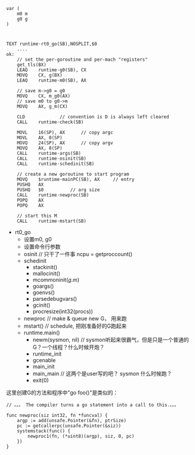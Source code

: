 
```
var (
	m0 m
	g0 g
)
```

# 

```
TEXT runtime·rt0_go(SB),NOSPLIT,$0
	....
ok:
	// set the per-goroutine and per-mach "registers"
	get_tls(BX)
	LEAQ	runtime·g0(SB), CX
	MOVQ	CX, g(BX)
	LEAQ	runtime·m0(SB), AX

	// save m->g0 = g0
	MOVQ	CX, m_g0(AX)
	// save m0 to g0->m
	MOVQ	AX, g_m(CX)

	CLD				// convention is D is always left cleared
	CALL	runtime·check(SB)

	MOVL	16(SP), AX		// copy argc
	MOVL	AX, 0(SP)
	MOVQ	24(SP), AX		// copy argv
	MOVQ	AX, 8(SP)
	CALL	runtime·args(SB)
	CALL	runtime·osinit(SB)
	CALL	runtime·schedinit(SB)

	// create a new goroutine to start program
	MOVQ	$runtime·mainPC(SB), AX		// entry
	PUSHQ	AX
	PUSHQ	$0			// arg size
	CALL	runtime·newproc(SB)
	POPQ	AX
	POPQ	AX

	// start this M
	CALL	runtime·mstart(SB)

```

* rt0_go
	* 设置m0, g0
	* 设置命令行参数
	* osinit // 只干了一件事 ncpu = getproccount()
	* schedinit 
		* stackinit()
		* mallocinit()
		* mcommoninit(_g_.m)
		* goargs()
		* goenvs()
		* parsedebugvars()
		* gcinit()
		* procresize(int32(procs))
	* newproc // make & queue new G， 用来跑
	* mstart() // schedule, 把刚准备好的G跑起来
	* runtime.main()
		* newm(sysmon, nil) // sysmon听起来很霸气，但是只是一个普通的G？一个线程？什么时候开炮？
		* runtime_init
		* gcenable
		* main_init
		* main_main // 这两个是user写的吧？ sysmon 什么时候跑？
		* exit(0)

这里创建G的方法和程序中"go foo()"是类似的：

```
// 。。。 The compiler turns a go statement into a call to this.。。。

func newproc(siz int32, fn *funcval) {
	argp := add(unsafe.Pointer(&fn), ptrSize)
	pc := getcallerpc(unsafe.Pointer(&siz))
	systemstack(func() {
		newproc1(fn, (*uint8)(argp), siz, 0, pc)
	})
}
```

